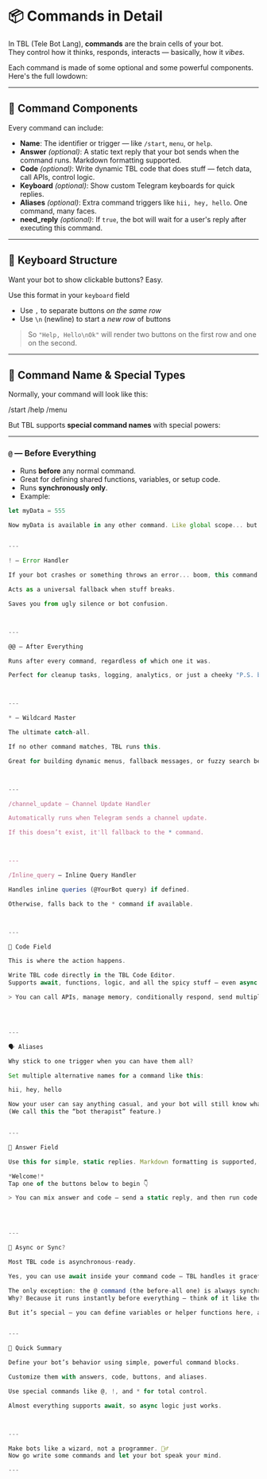 
# 📦 Commands in Detail

In TBL (Tele Bot Lang), **commands** are the brain cells of your bot.  
They control how it thinks, responds, interacts — basically, how it *vibes*.  

Each command is made of some optional and some powerful components. Here's the full lowdown:

---

## 🧱 Command Components

Every command can include:

- **Name**: The identifier or trigger — like `/start`, `menu`, or `help`.
- **Answer** *(optional)*: A static text reply that your bot sends when the command runs. Markdown formatting supported.
- **Code** *(optional)*: Write dynamic TBL code that does stuff — fetch data, call APIs, control logic.
- **Keyboard** *(optional)*: Show custom Telegram keyboards for quick replies.  
- **Aliases** *(optional)*: Extra command triggers like `hii, hey, hello`. One command, many faces.
- **need_reply** *(optional)*: If `true`, the bot will wait for a user's reply after executing this command.

---

## 🎹 Keyboard Structure

Want your bot to show clickable buttons? Easy.

Use this format in your `keyboard` field

- Use `,` to separate buttons *on the same row*  
- Use `\n` (newline) to start a *new row* of buttons

> So `"Help, Hello\nOk"` will render two buttons on the first row and one on the second.

---

## 🧠 Command Name & Special Types

Normally, your command will look like this:

/start /help /menu

But TBL supports **special command names** with special powers:

---

### `@` — **Before Everything**

- Runs **before** any normal command.
- Great for defining shared functions, variables, or setup code.
- Runs **synchronously only**.
- Example:  
```js
let myData = 555

Now myData is available in any other command. Like global scope... but cooler.


---

! — Error Handler

If your bot crashes or something throws an error... boom, this command catches it.

Acts as a universal fallback when stuff breaks.

Saves you from ugly silence or bot confusion.



---

@@ — After Everything

Runs after every command, regardless of which one it was.

Perfect for cleanup tasks, logging, analytics, or just a cheeky "P.S. bye!" message.



---

* — Wildcard Master

The ultimate catch-all.

If no other command matches, TBL runs this.

Great for building dynamic menus, fallback messages, or fuzzy search behavior.



---

/channel_update — Channel Update Handler

Automatically runs when Telegram sends a channel update.

If this doesn’t exist, it'll fallback to the * command.



---

/Inline_query — Inline Query Handler

Handles inline queries (@YourBot query) if defined.

Otherwise, falls back to the * command if available.



---

🔐 Code Field

This is where the action happens.

Write TBL code directly in the TBL Code Editor.
Supports await, functions, logic, and all the spicy stuff — even async operations!

> You can call APIs, manage memory, conditionally respond, send multiple messages, create keyboards dynamically, and more.




---

🗣️ Aliases

Why stick to one trigger when you can have them all?

Set multiple alternative names for a command like this:

hii, hey, hello

Now your user can say anything casual, and your bot will still know what’s up.
(We call this the “bot therapist” feature.)


---

📝 Answer Field

Use this for simple, static replies. Markdown formatting is supported, so go crazy with bolds, italics, and links.

*Welcome!*  
Tap one of the buttons below to begin 👇

> You can mix answer and code — send a static reply, and then run code. It's your party.




---

🧬 Async or Sync?

Most TBL code is asynchronous-ready.

Yes, you can use await inside your command code — TBL handles it gracefully.

The only exception: the @ command (the before-all one) is always synchronous.
Why? Because it runs instantly before everything — think of it like the bootloader.

But it’s special — you can define variables or helper functions here, and use them anywhere else.


---

🎁 Quick Summary

Define your bot’s behavior using simple, powerful command blocks.

Customize them with answers, code, buttons, and aliases.

Use special commands like @, !, and * for total control.

Almost everything supports await, so async logic just works.



---

Make bots like a wizard, not a programmer. 🧙‍♂️
Now go write some commands and let your bot speak your mind.

---

